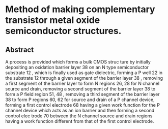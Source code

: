 # Method of making complementary transistor metal oxide semiconductor structures.

## Abstract
A process is provided which forms a bulk CMOS struc ture by initially depositing an oxidation barrier layer 38 on an N type semiconductor substrate 12 , which is finally used as gate dielectric, forming a P well 22 in the substrate 12 through a given segment of the barrier layer 38 , removing a first segment of the barrier layer to form N regions 26, 28 for N channel source and drain, removing a second segment of the barrier layer 38 to form a P field region 51, 48 , removing a third segment of the barrier layer 38 to form P regions 60, 62 for source and drain of a P channel device, forming a first control electrode 68 having a given work function for the P channel device which acts as an ion barrier and then forming a second control elec trode 70 between the N channel source and drain regions having a work function different from that of the first control electrode.